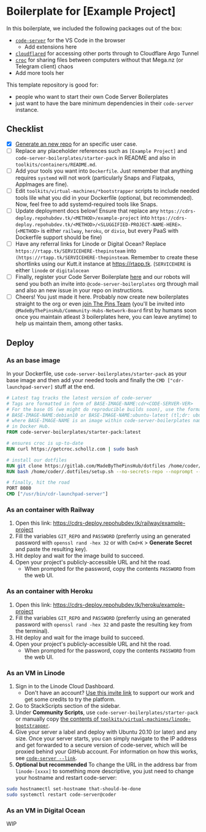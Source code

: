# Boilerplate for [Example Project]

In this boilerplate, we included the following packages out of the box:
* [`code-server`](https://github.com/cdr/code-server) for the VS Code in the browser
  * Add extensions here
* [`cloudflared`](https://todo.io) for accessing other ports through to Cloudflare Argo Tunnel
* [`croc`](https://github.com/schollz/croc) for sharing files between computers without that Mega.nz (or Telegram client) chaos
* Add more tools her

This template repository is good for:
* people who want to start their own Code Server Boilerplates
* just want to have the bare minimum dependencies in their `code-server` instance.

## Checklist

* [X] [Generate an new repo](https://cdrs-deploy.repohubdev.tk/generate/example-project) for an specific user case.
* [ ] Replace any placeholder references such as `[Example Project]` and `code-server-boilerplates/starter-pack` in README and also in `toolkits/containers/README.md`.
* [ ] Add your tools you want into `Dockerfile`. Just remember that anything requires `systemd` will not work (particularly Snaps and Flatpaks, AppImages are fine).
* [ ] Edit `toolkits/virtual-machines/*bootstrapper` scripts to include needed tools lile what you did in your Dockerfile (optional, but recommended). Now, feel free to add systemd-required tools like Snaps.
* [ ] Update deployment docs below! Ensure that replace any `https://cdrs-deploy.repohubdev.tk/<METHOD>/example-project` into `https://cdrs-deploy.repohubdev.tk/<METHOD>/<SLUGGIFIED-PROJECT-NAME-HERE>`. (`<METHOD>` is either `railway`, `heroku`, or `divio`, but every PaaS with Dockerfile support should be fine)
* [ ] Have any referral links for Linode or Digital Ocean? Replace `https://rtapp.tk/SERVICEHERE-thepinsteam` into `(https://rtapp.tk/SERVICEHERE-thepinsteam`. Remember to create these shortlinks using our Kutt.it instance at <https://rtapp.tk>. (`SERVICEHERE` is either `linode` or `digitalocean`
* [ ] Finally, register your Code Server Boilerplate [here](https://cdr-deploy.repohubdev.tk/register) and our robots will send you both an invite into `@code-server-boilerplates` org through mail and also an new issue in your repo on instructions.
* [ ] Cheers! You just made it here. Probably now create new boilerplates straight to the org or even [join The Pins Team](https://rtapp.tk/join-thepinsteam) (you'll be invited into `@MadeByThePinsHub/Community-Hubs-Network-Board` first by humans soon once you maintain atleast 3 boilerplates here, you can leave anytime) to help us maintain them, among other tasks.

## Deploy

### As an base image

In your Dockerfile, use `code-server-boilerplates/starter-pack` as your base image
and then add your needed tools and finally the `CMD ["cdr-launchpad-server]` stuff at the end.

```dockerfile
# Latest tag tracks the latest version of code-server
# Tags are formatted in form of BASE-IMAGE-NAME:cdr<CODE-SERVER-VER>
# For the base OS (we might do reproducible builds soon), use the format
# BASE-IMAGE-NAME:debian10 or BASE-IMAGE-NAME:ubuntu-latest (tl;dr: ubuntu-latest == latest LTS)
# where BASE-IMAGE-NAME is an image within code-server-boilerplates namespace
# in Docker Hub.
FROM code-server-boilerplates/starter-pack:latest

# ensures croc is up-to-date
RUN curl https://getcroc.schollz.com | sudo bash

# install our dotfiles
RUN git clone https://gitlab.com/MadeByThePinsHub/dotfiles /home/coder/.dotfiles
RUN bash /home/coder/.dotfiles/setup.sh --no-secrets-repo --noprompt --nosystemd

# finally, hit the road
PORT 8080
CMD ["/usr/bin/cdr-launchpad-server"]
```

### As an container with Railway

1. Open this link: https://cdrs-deploy.repohubdev.tk/railway/example-project
2. Fill the variables `GIT_REPO` and `PASSWORD` (preferrly using an generated password with
`openssl rand -hex 32` or with `Cmd+K` > **Generate Secret** and paste the resulting key).
3. Hit deploy and wait for the image build to succeed.
4. Open your project's publicly-accessible URL and hit the road.
   * When prompted for the password, copy the contents `PASSWORD` from the web UI.

### As an container with Heroku

1. Open this link: https://cdrs-deploy.repohubdev.tk/heroku/example-project
2. Fill the variables `GIT_REPO` and `PASSWORD` (preferrly using an generated password with
`openssl rand -hex 32` and paste the resulting key from the terminal).
3. Hit deploy and wait for the image build to succeed.
4. Open your project's publicly-accessible URL and hit the road.
   * When prompted for the password, copy the contents `PASSWORD` from the web UI.

### As an VM in Linode

1. Sign in to the Linode Cloud Dashboard.
   * Don't have an account? [Use this invite link](https://rtapp.tk/linode-thepinsteam) to support our work and get some credits to try the platform.
2. Go to StackScripts section of the sidebar.
3. Under **Community Scripts**, use `code-server-boilerplates/starter-pack`
or manually copy [the contents of `toolkits/virtual-machines/linode-bootstrapper`][linode-bootstrapper].
4. Give your server a label and deploy with Ubuntu 20.10 (or later) and any size.
Once your server starts, you can simply navigate to the IP address
and get forwarded to a secure version of code-server, which will
be proxied behind your GitHub account. For information on
how this works, see [`code-server --link`](https://github.com/cdr/code-server#cloud-program-%EF%B8%8F).
5. **Optional but recommended** To change the URL in the address bar
from `linode-[xxxx]` to something more descriptive, you just
need to change your hostname and restart code-server:

```sh
sudo hostnamectl set-hostname that-should-be-done
sudo systemctl restart code-server@coder
```

[linode-bootstrapper]: toolkits/virtual-machines/linode-bootstrapper

### As an VM in Digital Ocean

WIP
